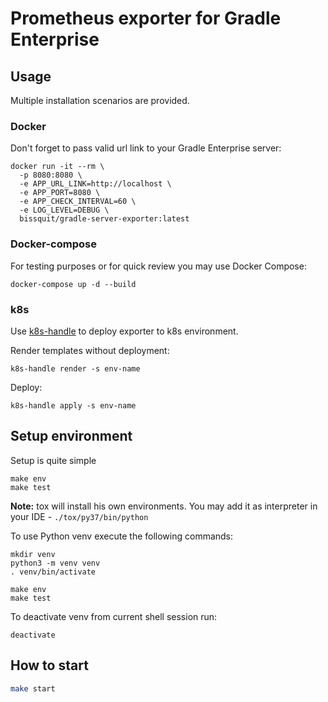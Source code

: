 # Prometheus exporter for Gradle Enterprise

## Usage

Multiple installation scenarios are provided.

### Docker

Don't forget to pass valid url link to your Gradle Enterprise server:

```shell script
docker run -it --rm \
  -p 8080:8080 \
  -e APP_URL_LINK=http://localhost \
  -e APP_PORT=8080 \
  -e APP_CHECK_INTERVAL=60 \
  -e LOG_LEVEL=DEBUG \
  bissquit/gradle-server-exporter:latest
```

### Docker-compose

For testing purposes or for quick review you may use Docker Compose:

```shell script
docker-compose up -d --build
```

### k8s

Use [k8s-handle](https://github.com/2gis/k8s-handle) to deploy exporter to k8s environment.

Render templates without deployment:

```shell script
k8s-handle render -s env-name
```

Deploy:

```shell script
k8s-handle apply -s env-name
```

## Setup environment
Setup is quite simple
```shell script
make env
make test
```
**Note:** tox will install his own environments. You may add it as interpreter in your IDE - `./tox/py37/bin/python` 

To use Python venv execute the following commands:
```shell script
mkdir venv
python3 -m venv venv
. venv/bin/activate

make env
make test
```
To deactivate venv from current shell session run:
```shell script
deactivate
```

## How to start
```bash
make start
```
